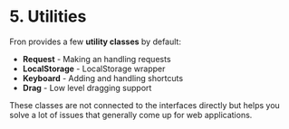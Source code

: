 # 5. Utilities
Fron provides a few **utility classes** by default:

* **Request** - Making an handling requests
* **LocalStorage** - LocalStorage wrapper
* **Keyboard** - Adding and handling shortcuts
* **Drag** - Low level dragging support

These classes are not connected to the interfaces directly but helps you solve a lot
of issues that generally come up for web applications.
